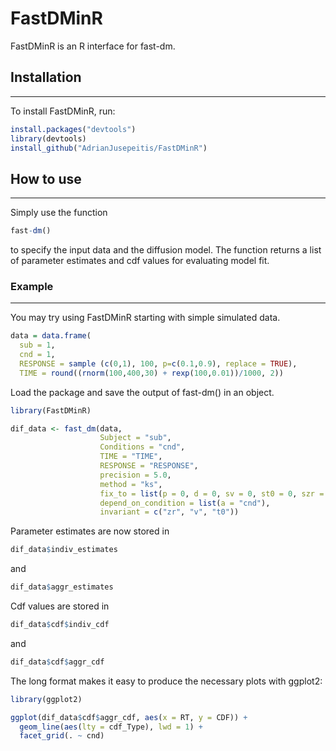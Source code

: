 # FastDMinR
FastDMinR is an R interface for fast-dm.

## Installation
------------

To install FastDMinR, run:

``` r
install.packages("devtools")
library(devtools)
install_github("AdrianJusepeitis/FastDMinR")
```

## How to use
------------

Simply use the function 

``` r
fast-dm()
```

to specify the input data and the diffusion model. The function returns a list of parameter estimates and cdf values for evaluating model fit. 

### Example
------------

You may try using FastDMinR starting with simple simulated data.

``` r
data = data.frame(
  sub = 1,
  cnd = 1,
  RESPONSE = sample (c(0,1), 100, p=c(0.1,0.9), replace = TRUE),
  TIME = round((rnorm(100,400,30) + rexp(100,0.01))/1000, 2))
```

Load the package and save the output of fast-dm() in an object.
``` r
library(FastDMinR)

dif_data <- fast_dm(data, 
                    Subject = "sub",
                    Conditions = "cnd",
                    TIME = "TIME",
                    RESPONSE = "RESPONSE",
                    precision = 5.0,
                    method = "ks",
                    fix_to = list(p = 0, d = 0, sv = 0, st0 = 0, szr = 0),
                    depend_on_condition = list(a = "cnd"),
                    invariant = c("zr", "v", "t0"))
```

Parameter estimates are now stored in 
```r
dif_data$indiv_estimates
```
and 
```r
dif_data$aggr_estimates
```

Cdf values are stored in 
```r
dif_data$cdf$indiv_cdf
```
and
```r
dif_data$cdf$aggr_cdf
```

The long format makes it easy to produce the necessary plots with ggplot2:
```r
library(ggplot2)

ggplot(dif_data$cdf$aggr_cdf, aes(x = RT, y = CDF)) + 
  geom_line(aes(lty = cdf_Type), lwd = 1) + 
  facet_grid(. ~ cnd)
```



